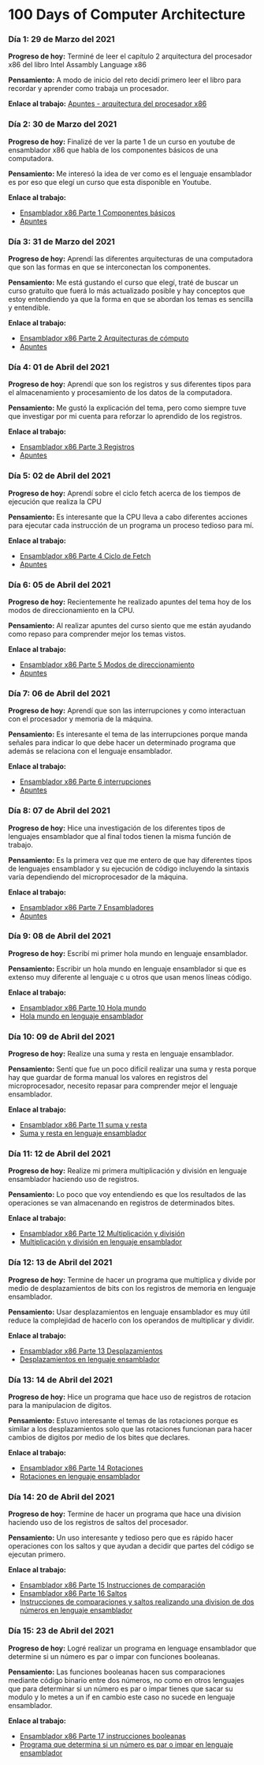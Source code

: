 # 100 Days of Computer Architecture

### Día 1: 29 de Marzo del 2021
**Progreso de hoy:** Terminé de leer el capítulo 2 arquitectura del procesador x86 del libro Intel Assambly Language x86

**Pensamiento:** A modo de inicio del reto decidí primero leer el libro para recordar y aprender como trabaja un procesador.

**Enlace al trabajo:** [Apuntes - arquitectura del procesador x86](https://github.com/AdolfoMX/La-Biblioteca/blob/main/apuntes/Intel_Assembly_Language_x86.md)

### Día 2: 30 de Marzo del 2021
**Progreso de hoy:** Finalizé de ver la parte 1 de un curso en youtube de ensamblador x86 que habla de los componentes básicos de una computadora.

**Pensamiento:** Me interesó la idea de ver como es el lenguaje ensamblador es por eso que elegí un curso que esta disponible en Youtube.

**Enlace al trabajo:** 
* [Ensamblador x86 Parte 1 Componentes básicos](https://youtu.be/VEfiY47qjM8)
* [Apuntes](https://github.com/AdolfoMX/La-Biblioteca/blob/main/apuntes/Ensamblador_x86_curso_online.md)

### Día 3: 31 de Marzo del 2021
**Progreso de hoy:** Aprendí las diferentes arquitecturas de una computadora que son las formas en que se interconectan los componentes.

**Pensamiento:** Me está gustando el curso que elegí, traté de buscar un curso gratuito que fuerá lo más actualizado posible y hay conceptos que estoy entendiendo
ya que la forma en que se abordan los temas es sencilla y entendible.

**Enlace al trabajo:** 
* [Ensamblador x86 Parte 2 Arquitecturas de cómputo](https://youtu.be/-863-Dkmtio)
* [Apuntes](https://github.com/AdolfoMX/La-Biblioteca/blob/main/apuntes/Ensamblador_x86_curso_online.md)

### Día 4: 01 de Abril del 2021
**Progreso de hoy:** Aprendí que son los registros y sus diferentes tipos para el almacenamiento y procesamiento de los datos de la computadora.

**Pensamiento:** Me gustó la explicación del tema, pero como siempre tuve que investigar por mi cuenta para reforzar lo aprendido de los registros.

**Enlace al trabajo:**
* [Ensamblador x86 Parte 3 Registros](https://youtu.be/0BVVy7l4aLM)
* [Apuntes](https://github.com/AdolfoMX/La-Biblioteca/blob/main/apuntes/Ensamblador_x86_curso_online.md)

### Día 5: 02 de Abril del 2021
**Progreso de hoy:** Aprendí sobre el ciclo fetch acerca de los tiempos de ejecución que realiza la CPU

**Pensamiento:** Es interesante que la CPU lleva a cabo diferentes acciones para ejecutar cada instrucción de un programa un proceso tedioso para mí.

**Enlace al trabajo:**
* [Ensamblador x86 Parte 4 Ciclo de Fetch](https://youtu.be/KuiukbeW74w)
* [Apuntes](https://github.com/AdolfoMX/La-Biblioteca/blob/main/apuntes/Ensamblador_x86_curso_online.md)

### Día 6: 05 de Abril del 2021
**Progreso de hoy:** Recientemente he realizado apuntes del tema hoy de los modos de direccionamiento en la CPU.

**Pensamiento:** Al realizar apuntes del curso siento que me están ayudando como repaso para comprender mejor los temas vistos.

**Enlace al trabajo:**
* [Ensamblador x86 Parte 5 Modos de direccionamiento](https://youtu.be/a3IDSGHhiy0)
* [Apuntes](https://github.com/AdolfoMX/La-Biblioteca/blob/main/apuntes/Ensamblador_x86_curso_online.md)

### Día 7: 06 de Abril del 2021
**Progreso de hoy:** Aprendí que son las interrupciones y como interactuan con el procesador y memoria de la máquina. 

**Pensamiento:** Es interesante el tema de las interrupciones porque manda señales para indicar lo que debe hacer un determinado programa que además se 
relaciona con el lenguaje ensamblador.

**Enlace al trabajo:** 
* [Ensamblador x86 Parte 6 interrupciones](https://youtu.be/Hb7dUM0GAdw)
* [Apuntes](https://github.com/AdolfoMX/La-Biblioteca/blob/main/apuntes/Ensamblador_x86_curso_online.md)

### Día 8: 07 de Abril del 2021
**Progreso de hoy:** Hice una investigación de los diferentes tipos de lenguajes ensamblador que al final todos tienen la misma función de trabajo.

**Pensamiento:** Es la primera vez que me entero de que hay diferentes tipos de lenguajes ensamblador y su ejecución de código incluyendo la sintaxis varía dependiendo del microprocesador de la máquina.

**Enlace al trabajo:** 
* [Ensamblador x86 Parte 7 Ensambladores](https://youtu.be/byI6p_JYJo4)
* [Apuntes](https://github.com/AdolfoMX/La-Biblioteca/blob/main/apuntes/Ensamblador_x86_curso_online.md)

### Día 9: 08 de Abril del 2021
**Progreso de hoy:** Escribí mi primer hola mundo en lenguaje ensamblador.

**Pensamiento:** Escribir un hola mundo en lenguaje ensamblador si que es extenso muy diferente al lenguaje c u otros que usan menos líneas código.

**Enlace al trabajo:** 
* [Ensamblador x86 Parte 10 Hola mundo](https://youtu.be/V2L_FysQl-o)
* [Hola mundo en lenguaje ensamblador](https://github.com/AdolfoMX/La-Biblioteca/blob/main/programas/ensamblador/holamundo.asm)

### Día 10: 09 de Abril del 2021
**Progreso de hoy:** Realize una suma y resta en lenguaje ensamblador.

**Pensamiento:** Sentí que fue un poco difícil realizar una suma y resta porque hay que guardar de forma manual los valores en registros del microprocesador, necesito repasar para comprender mejor el lenguaje ensamblador.

**Enlace al trabajo:** 
* [Ensamblador x86 Parte 11 suma y resta](https://youtu.be/APYSVFshJI4)
* [Suma y resta en lenguaje ensamblador](https://github.com/AdolfoMX/La-Biblioteca/blob/main/programas/ensamblador/suma_resta.asm)

### Día 11: 12 de Abril del 2021
**Progreso de hoy:** Realize mi primera multiplicación y división en lenguaje ensamblador haciendo uso de registros.

**Pensamiento:** Lo poco que voy entendiendo es que los resultados de las operaciones se van almacenando en registros de determinados bites.

**Enlace al trabajo:** 
* [Ensamblador x86 Parte 12 Multiplicación y división](https://youtu.be/ou3HH7MOQYc)
* [Multiplicación y división en lenguaje ensamblador](https://github.com/AdolfoMX/La-Biblioteca/blob/main/programas/ensamblador/multiplicacion_division.asm)

### Día 12: 13 de Abril del 2021
**Progreso de hoy:** Termine de hacer un programa que multiplica y divide por medio de desplazamientos de bits con los registros de memoria en lenguaje ensamblador.

**Pensamiento:** Usar desplazamientos en lenguaje ensamblador es muy útil reduce la complejidad de hacerlo con los operandos de multiplicar y dividir.

**Enlace al trabajo:** 
* [Ensamblador x86 Parte 13 Desplazamientos](https://youtu.be/OoOloMNGMGE)
* [Desplazamientos en lenguaje ensamblador](https://github.com/AdolfoMX/La-Biblioteca/blob/main/programas/ensamblador/desplazamientos.asm)

### Día 13: 14 de Abril del 2021
**Progreso de hoy:** Hice un programa que hace uso de registros de rotacion para la manipulacion de digitos.

**Pensamiento:** Estuvo interesante el temas de las rotaciones porque es similar a los desplazamientos solo que las rotaciones funcionan para hacer cambios de digitos por medio de los bites que declares.

**Enlace al trabajo:** 
* [Ensamblador x86 Parte 14 Rotaciones](https://youtu.be/aL1yvhkVt7I)
* [Rotaciones en lenguaje ensamblador](https://github.com/AdolfoMX/La-Biblioteca/blob/main/programas/ensamblador/rotaciones.asm)

### Día 14: 20 de Abril del 2021
**Progreso de hoy:** Termine de hacer un programa que hace una division haciendo uso de los registros de saltos del procesador.

**Pensamiento:** Un uso interesante y tedioso pero que es rápido hacer operaciones con los saltos y que ayudan a decidir que partes del código se ejecutan primero.

**Enlace al trabajo:** 
* [Ensamblador x86 Parte 15 Instrucciones de comparación](https://youtu.be/7vKf0YDr5pQ)
* [Ensamblador x86 Parte 16 Saltos](https://youtu.be/-sWAW3g7rJA)
* [Instrucciones de comparaciones y saltos realizando una division de dos números en lenguaje ensamblador](https://github.com/AdolfoMX/La-Biblioteca/blob/main/programas/ensamblador/division_con_saltos.asm)

### Día 15: 23 de Abril del 2021
**Progreso de hoy:** Logré realizar un programa en lenguage ensamblador que determine si un número es par o impar con funciones booleanas.

**Pensamiento:** Las funciones booleanas hacen sus comparaciones mediante código binario entre dos números, no como en otros lenguajes que para determinar si un número es par o impar tienes que sacar su modulo y lo metes a un if en cambio este caso no sucede en lenguaje ensamblador.

**Enlace al trabajo:** 
* [Ensamblador x86 Parte 17 instrucciones booleanas](https://youtu.be/M2K8HY6aY-c)
* [Programa que determina si un número es par o impar en lenguaje ensamblador](https://github.com/AdolfoMX/La-Biblioteca/blob/main/programas/ensamblador/funciones_booleanas_1.asm)

